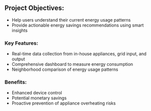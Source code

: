 ## Project Objectives:

- Help users understand their current energy usage patterns
- Provide actionable energy savings recommendations using smart insights

### Key Features:

- Real-time data collection from in-house appliances, grid input, and output
- Comprehensive dashboard to measure energy consumption
- Neighborhood comparison of energy usage patterns

### Benefits:

- Enhanced device control
- Potential monetary savings
- Proactive prevention of appliance overheating risks
